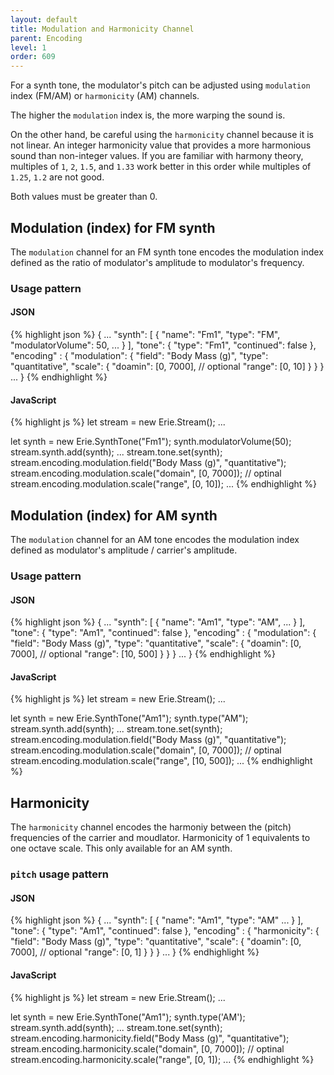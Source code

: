 ```yaml
---
layout: default
title: Modulation and Harmonicity Channel
parent: Encoding
level: 1
order: 609
---
```


For a synth tone, the modulator's pitch can be adjusted using `modulation` index (FM/AM) or `harmonicity` (AM) channels.

The higher the `modulation` index is, the more warping the sound is.

On the other hand, be careful using the `harmonicity` channel because it is not linear.
An integer harmonicity value that provides a more harmonious sound than non-integer values.
If you are familiar with harmony theory, multiples of `1`, `2`, `1.5`, and `1.33` work better in this order
while multiples of `1.25`, `1.2` are not good.

Both values must be greater than 0.

## Modulation (index) for FM synth

The `modulation` channel for an FM synth tone encodes the modulation index defined as the ratio of modulator's amplitude to modulator's frequency.

### Usage pattern

<code-groups>
<code-group>
<h4>JSON</h4>
{% highlight json %}
{
  ...
  "synth": [
    {
      "name": "Fm1",
      "type": "FM",
      "modulatorVolume": 50,
      ...
    }
  ],
  "tone": {
    "type": "Fm1",
    "continued": false
  },
  "encoding" : {
    "modulation": {
      "field": "Body Mass (g)",
      "type": "quantitative",
      "scale": {
        "doamin": [0, 7000], // optional
        "range": [0, 10]
      }
    }
  }
  ...
}
{% endhighlight %}
</code-group>
<code-group>
<h4>JavaScript</h4>
{% highlight js %}
let stream = new Erie.Stream();
...

let synth = new Erie.SynthTone("Fm1");
synth.modulatorVolume(50);
stream.synth.add(synth);
...
stream.tone.set(synth);
stream.encoding.modulation.field("Body Mass (g)", "quantitative");
stream.encoding.modulation.scale("domain", [0, 7000]); // optinal
stream.encoding.modulation.scale("range", [0, 10]);
...
{% endhighlight %}
</code-group>
</code-groups>

<!-- todo: example -->

## Modulation (index) for AM synth

The `modulation` channel for an AM tone encodes the modulation index defined as modulator's amplitude / carrier's amplitude.

### Usage pattern

<code-groups>
<code-group>
<h4>JSON</h4>
{% highlight json %}
{
  ...
  "synth": [
    {
      "name": "Am1",
      "type": "AM",
      ...
    }
  ],
  "tone": {
    "type": "Am1",
    "continued": false
  },
  "encoding" : {
    "modulation": {
      "field": "Body Mass (g)",
      "type": "quantitative",
      "scale": {
        "doamin": [0, 7000], // optional
        "range": [10, 500]
      }
    }
  }
  ...
}
{% endhighlight %}
</code-group>
<code-group>
<h4>JavaScript</h4>
{% highlight js %}
let stream = new Erie.Stream();
...

let synth = new Erie.SynthTone("Am1");
synth.type("AM");
stream.synth.add(synth);
...
stream.tone.set(synth);
stream.encoding.modulation.field("Body Mass (g)", "quantitative");
stream.encoding.modulation.scale("domain", [0, 7000]); // optinal
stream.encoding.modulation.scale("range", [10, 500]);
...
{% endhighlight %}
</code-group>
</code-groups>

<!-- todo: example -->

## Harmonicity

The `harmonicity` channel encodes the harmoniy between the (pitch) frequencies of the carrier and moudlator.
Harmonicity of 1 equivalents to one octave scale.
This only available for an AM synth.

### `pitch` usage pattern

<code-groups>
<code-group>
<h4>JSON</h4>
{% highlight json %}
{
  ...
  "synth": [
    {
      "name": "Am1",
      "type": "AM"
      ...
    }
  ],
  "tone": {
    "type": "Am1",
    "continued": false
  },
  "encoding" : {
    "harmonicity": {
      "field": "Body Mass (g)",
      "type": "quantitative",
      "scale": {
        "doamin": [0, 7000], // optional
        "range": [0, 1]
      }
    }
  }
  ...
}
{% endhighlight %}
</code-group>
<code-group>
<h4>JavaScript</h4>
{% highlight js %}
let stream = new Erie.Stream();
...

let synth = new Erie.SynthTone("Am1");
synth.type('AM');
stream.synth.add(synth);
...
stream.tone.set(synth);
stream.encoding.harmonicity.field("Body Mass (g)", "quantitative");
stream.encoding.harmonicity.scale("domain", [0, 7000]); // optinal
stream.encoding.harmonicity.scale("range", [0, 1]);
...
{% endhighlight %}
</code-group>
</code-groups>

<!-- todo: example -->